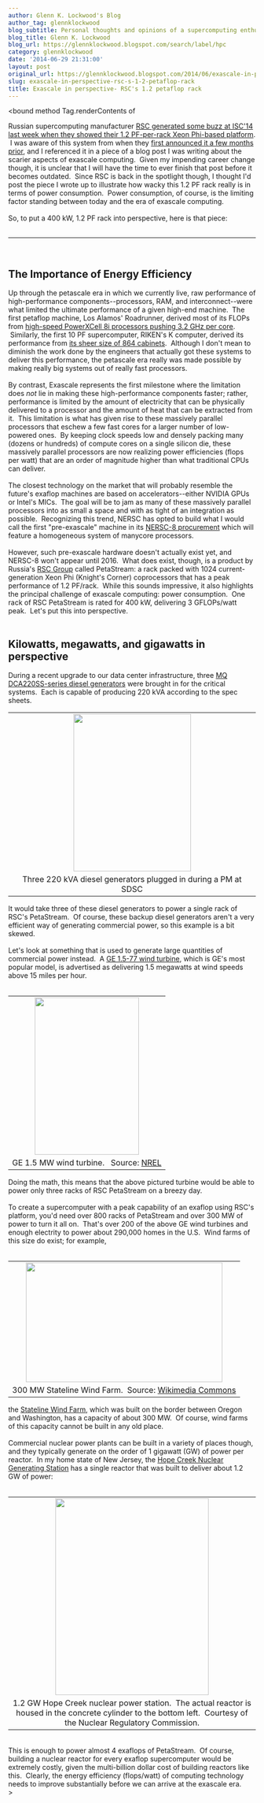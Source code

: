 ```yaml
---
author: Glenn K. Lockwood's Blog
author_tag: glennklockwood
blog_subtitle: Personal thoughts and opinions of a supercomputing enthusiast
blog_title: Glenn K. Lockwood
blog_url: https://glennklockwood.blogspot.com/search/label/hpc
category: glennklockwood
date: '2014-06-29 21:31:00'
layout: post
original_url: https://glennklockwood.blogspot.com/2014/06/exascale-in-perspective-rscs-12.html
slug: exascale-in-perspective-rsc-s-1-2-petaflop-rack
title: Exascale in perspective- RSC's 1.2 petaflop rack
---
```


<bound method Tag.renderContents of <div>Russian supercomputing manufacturer <a href="http://insidehpc.com/2014/06/29/rsc-announces-record-compute-density-xeon-phi-isc14/">RSC generated some buzz at ISC'14 last week when they showed their 1.2 PF-per-rack Xeon Phi-based platform</a>.  I was aware of this system from when they <a href="http://insidehpc.com/2014/04/02/rsc-petastream-delivers-1-2-pflops-per-rack-xeon-phi/">first announced it a few months prior</a>, and I referenced it in a piece of a blog post I was writing about the scarier aspects of exascale computing.  Given my impending career change though, it is unclear that I will have the time to ever finish that post before it becomes outdated.  Since RSC is back in the spotlight though, I thought I'd post the piece I wrote up to illustrate how wacky this 1.2 PF rack really is in terms of power consumption.  Power consumption, of course, is the limiting factor standing between today and the era of exascale computing.<br/><br/>So, to put a 400 kW, 1.2 PF rack into perspective, here is that piece:<br/><br/></div>
<div><hr/></div>
<div><br/><h2>The Importance of Energy Efficiency</h2>Up through the petascale era in which we currently live, raw performance of high-performance components--processors, RAM, and interconnect--were what limited the ultimate performance of a given high-end machine.  The first petaflop machine, Los Alamos' Roadrunner, derived most of its FLOPs from <a href="http://www.redbooks.ibm.com/redpapers/pdfs/redp4477.pdf">high-speed PowerXCell 8i processors pushing 3.2 GHz per core</a>.  Similarly, the first 10 PF supercomputer, RIKEN's K computer, derived its performance from <a href="http://www.fujitsu.com/downloads/TC/isc12/k-computer-isc12.pdf">its sheer size of 864 cabinets</a>.  Although I don't mean to diminish the work done by the engineers that actually got these systems to deliver this performance, the petascale era really was made possible by making really big systems out of really fast processors.<br/><br/>By contrast, Exascale represents the first milestone where the limitation does <i>not</i> lie in making these high-performance components faster; rather, performance is limited by the amount of electricity that can be physically delivered to a processor and the amount of heat that can be extracted from it.  This limitation is what has given rise to these massively parallel processors that eschew a few fast cores for a larger number of low-powered ones.  By keeping clock speeds low and densely packing many (dozens or hundreds) of compute cores on a single silicon die, these massively parallel processors are now realizing power efficiencies (flops per watt) that are an order of magnitude higher than what traditional CPUs can deliver.<br/><br/>The closest technology on the market that will probably resemble the future's exaflop machines are based on accelerators--either NVIDIA GPUs or Intel's MICs.  The goal will be to jam as many of these massively parallel processors into as small a space and with as tight of an integration as possible.  Recognizing this trend, NERSC has opted to build what I would call the first "pre-exascale" machine in its <a href="https://www.nersc.gov/users/computational-systems/nersc-8-system-cori/">NERSC-8 procurement</a> which will feature a homogeneous system of manycore processors.<br/><br/>However, such pre-exascale hardware doesn't actually exist yet, and NERSC-8 won't appear until 2016.  What does exist, though, is a product by Russia's <a href="http://rscgroup.ru/">RSC Group</a> called PetaStream: a rack packed with 1024 current-generation Xeon Phi (Knight's Corner) coprocessors that has a peak performance of 1.2 PF/rack.  While this sounds impressive, it also highlights the principal challenge of exascale computing: power consumption.  One rack of RSC PetaStream is rated for 400 kW, delivering 3 GFLOPs/watt peak.  Let's put this into perspective.<br/><br/><h2>Kilowatts, megawatts, and gigawatts in perspective</h2>During a recent upgrade to our data center infrastructure, three <a href="http://multiquip.com/multiquip/DCA220SSCU4i.htm">MQ DCA220SS-series diesel generators</a> were brought in for the critical systems.  Each is capable of producing 220 kVA according to the spec sheets.</div>
<div><table align="center" cellpadding="0" cellspacing="0" class="tr-caption-container" style="margin-left: auto; margin-right: auto; text-align: center;"><tbody><tr><td style="text-align: center;"><a href="http://2.bp.blogspot.com/-9fyvZaqnAY8/U4YzYjZPpQI/AAAAAAAAKcw/4p4v0RKhoTI/s1600/2014-02-14+17.09.29.jpg" style="margin-left: auto; margin-right: auto;"><img border="0" height="320" src="http://2.bp.blogspot.com/-9fyvZaqnAY8/U4YzYjZPpQI/AAAAAAAAKcw/4p4v0RKhoTI/s1600/2014-02-14+17.09.29.jpg" width="239"/></a></td></tr><tr><td class="tr-caption" style="text-align: center;">Three 220 kVA diesel generators plugged in during a PM at SDSC</td></tr></tbody></table>It would take three of these diesel generators to power a single rack of RSC's PetaStream.  Of course, these backup diesel generators aren't a very efficient way of generating commercial power, so this example is a bit skewed.<br/><br/>Let's look at something that is used to generate large quantities of commercial power instead.  A <a href="http://www.ge-energy.com/products_and_services/products/wind_turbines/ge_1.5_77_wind_turbine.jsp">GE 1.5-77 wind turbine</a>, which is GE's most popular model, is advertised as delivering 1.5 megawatts at wind speeds above 15 miles per hour.<br/><br/><table align="center" cellpadding="0" cellspacing="0" class="tr-caption-container" style="margin-left: auto; margin-right: auto; text-align: center;"><tbody><tr><td style="text-align: center;"><a href="http://4.bp.blogspot.com/-cQNM7XKbFmM/U4Y3JL8-YAI/AAAAAAAAKdA/LVO_ohhL9bc/s1600/20090821_turbines_blades1.jpg" style="margin-left: auto; margin-right: auto;"><img border="0" height="320" src="http://4.bp.blogspot.com/-cQNM7XKbFmM/U4Y3JL8-YAI/AAAAAAAAKdA/LVO_ohhL9bc/s1600/20090821_turbines_blades1.jpg" width="212"/></a></td></tr><tr><td class="tr-caption" style="text-align: center;">GE 1.5 MW wind turbine.   Source: <a href="http://www.nrel.gov/news/features/feature_detail.cfm/feature_id=1717">NREL</a></td></tr></tbody></table>Doing the math, this means that the above pictured turbine would be able to power only three racks of RSC PetaStream on a breezy day.<br/><br/>To create a supercomputer with a peak capability of an exaflop using RSC's platform, you'd need over 800 racks of PetaStream and over 300 MW of power to turn it all on.  That's over 200 of the above GE wind turbines and enough electrity to power about 290,000 homes in the U.S.  Wind farms of this size do exist; for example,<br/><br/><table align="center" cellpadding="0" cellspacing="0" class="tr-caption-container" style="margin-left: auto; margin-right: auto; text-align: center;"><tbody><tr><td style="text-align: center;"><a href="http://1.bp.blogspot.com/-1ZFeqhmyzLQ/U7By0J6HxhI/AAAAAAAAKls/v24Y5NpFG7U/s1600/1024px-WindTurbinesWallaWallaRiverWashington.JPG" style="margin-left: auto; margin-right: auto;"><img border="0" height="243" src="http://1.bp.blogspot.com/-1ZFeqhmyzLQ/U7By0J6HxhI/AAAAAAAAKls/v24Y5NpFG7U/s1600/1024px-WindTurbinesWallaWallaRiverWashington.JPG" width="400"/></a></td></tr><tr><td class="tr-caption" style="text-align: center;">300 MW Stateline Wind Farm.  Source: <a href="http://en.wikipedia.org/wiki/File:WindTurbinesWallaWallaRiverWashington.JPG">Wikimedia Commons</a></td></tr></tbody></table>the <a href="http://en.wikipedia.org/wiki/Stateline_Wind_Farm">Stateline Wind Farm</a>, which was built on the border between Oregon and Washington, has a capacity of about 300 MW.  Of course, wind farms of this capacity cannot be built in any old place.<br/><br/>Commercial nuclear power plants can be built in a variety of places though, and they typically generate on the order of 1 gigawatt (GW) of power per reactor.  In my home state of New Jersey, the <a href="http://www.pseg.com/family/power/nuclear/index.jsp">Hope Creek Nuclear Generating Station</a> has a single reactor that was built to deliver about 1.2 GW of power:<br/><br/><table align="center" cellpadding="0" cellspacing="0" class="tr-caption-container" style="margin-left: auto; margin-right: auto; text-align: center;"><tbody><tr><td style="text-align: center;"><a href="http://1.bp.blogspot.com/-x6ewW2IogbY/U7B1B4muwpI/AAAAAAAAKl4/t1qY4Q8irZE/s1600/469px-Hope_creek_NPP.jpg" style="margin-left: auto; margin-right: auto;"><img border="0" height="400" src="http://1.bp.blogspot.com/-x6ewW2IogbY/U7B1B4muwpI/AAAAAAAAKl4/t1qY4Q8irZE/s1600/469px-Hope_creek_NPP.jpg" width="312"/></a></td></tr><tr><td class="tr-caption" style="text-align: center;">1.2 GW Hope Creek nuclear power station.  The actual reactor is housed in the concrete cylinder to the bottom left.  Courtesy of the Nuclear Regulatory Commission.</td></tr></tbody></table><br/>This is enough to power almost 4 exaflops of PetaStream.  Of course, building a nuclear reactor for every exaflop supercomputer would be extremely costly, given the multi-billion dollar cost of building reactors like this.  Clearly, the energy efficiency (flops/watt) of computing technology needs to improve substantially before we can arrive at the exascale era.</div>
>
